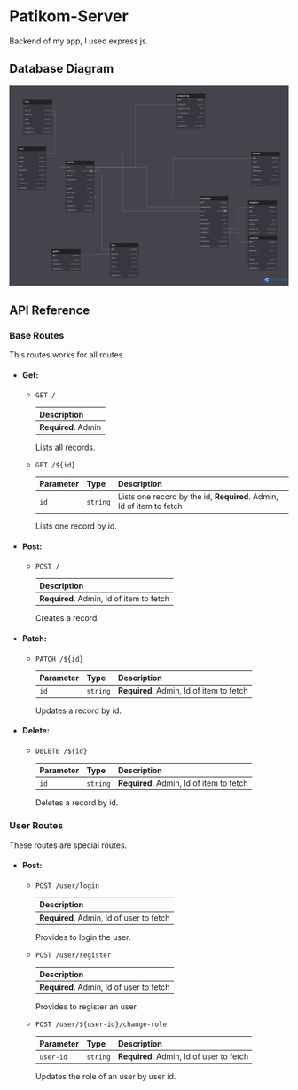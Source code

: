 
# Patikom-Server

Backend of my app, I used express js.



## Database Diagram

![App Screenshot](https://github.com/muhammetsarican/patikom/blob/83d3f4aa0014c432a9b2f9e60a5858a3c5d48712/server/public/database_diagram.png)


## API Reference

### Base Routes
This routes works for all routes.

- #### Get:

    -
        ```http
        GET /
        ```

        | Description                |
        | :------------------------- |
        | **Required**. Admin |

        Lists all records.

    -
        ```http
        GET /${id}
        ```

        | Parameter | Type     | Description                |
        | :-------- | :------- | :------------------------- |
        | `id` | `string` | Lists one record by the id, **Required**. Admin, Id of item to fetch |

        Lists one record by id.

- #### Post:

    -
        ```http
        POST /
        ```

        | Description                       |
        | :-------------------------------- |
        |  **Required**. Admin, Id of item to fetch |

        Creates a record.

- #### Patch:

    -
        ```http
        PATCH /${id}
        ```

        | Parameter | Type     | Description                       |
        | :-------- | :------- | :-------------------------------- |
        | `id`      | `string` | **Required**. Admin, Id of item to fetch |

        Updates a record by id.

- #### Delete:

    -
        ```http
        DELETE /${id}
        ```

        | Parameter | Type     | Description                       |
        | :-------- | :------- | :-------------------------------- |
        | `id`      | `string` | **Required**. Admin, Id of item to fetch |


        Deletes a record by id.

### User Routes
These routes are special routes.
- #### Post:

    - 
        ```http
        POST /user/login
        ```

        | Description                       |
        | :-------------------------------- |
        |  **Required**. Admin, Id of user to fetch |


        Provides to login the user.

    -
        ```http
        POST /user/register
        ```

        | Description                       |
        | :-------------------------------- |
        |  **Required**. Admin, Id of user to fetch |


        Provides to register an user.

    -
        ```http
        POST /user/${user-id}/change-role
        ```

        | Parameter | Type     | Description                       |
        | :-------- | :------- | :-------------------------------- |
        | `user-id`      | `string` |  **Required**. Admin, Id of user to fetch |


        Updates the role of an user by user id.